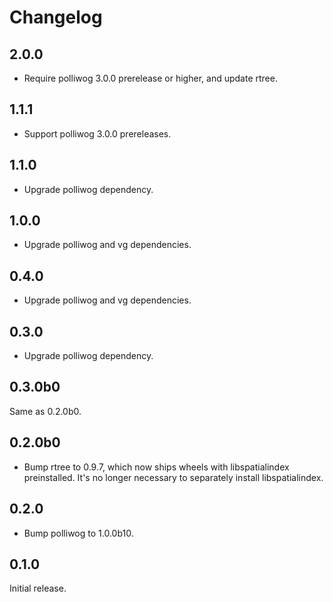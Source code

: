 # Changelog

## 2.0.0

- Require polliwog 3.0.0 prerelease or higher, and update rtree.


## 1.1.1

- Support polliwog 3.0.0 prereleases.


## 1.1.0

- Upgrade polliwog dependency.


## 1.0.0

- Upgrade polliwog and vg dependencies.


## 0.4.0

- Upgrade polliwog and vg dependencies.


## 0.3.0

- Upgrade polliwog dependency.


## 0.3.0b0

Same as 0.2.0b0.


## 0.2.0b0

- Bump rtree to 0.9.7, which now ships wheels with libspatialindex
  preinstalled. It's no longer necessary to separately install libspatialindex.


## 0.2.0

- Bump polliwog to 1.0.0b10.


## 0.1.0

Initial release.

